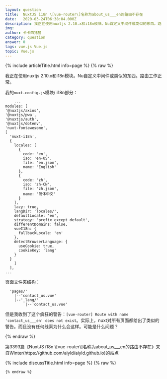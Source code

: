 ```yaml
---
layout: question
title:  NuxtJS i18n \[vue-router\]名称为about_us___en的路由不存在
date:   2020-03-24T06:38:04.000Z
description: 我正在使用nuxtjs 2.10.x和i18n模块。Nu自定义中间件或类似的东西。路由工作正常。我的nuxt.config.js模块/ i18n部分：...
img: 
author: 卡卡西猪猪
category: question
answer: 0
tags: vue.js Vue.js
topic: Vue.js
---
```

<div class="article-root">
  <div class="article">
    {% include articleTitle.html info=page %}
    {% raw %}
    <div class="article-content"><p><font style="vertical-align: inherit;"><font style="vertical-align: inherit;">我正在使用nuxtjs 2.10.x和i18n模块。</font><font style="vertical-align: inherit;">Nu自定义中间件或类似的东西。</font><font style="vertical-align: inherit;">路由工作正常。</font></font></p>

<p><font style="vertical-align: inherit;"><font style="vertical-align: inherit;">我的</font></font><code>nuxt.config.js</code><font style="vertical-align: inherit;"><font style="vertical-align: inherit;">模块/ i18n部分：</font></font></p>

<pre><code>    ...<font></font>
modules: [<font></font>
'@nuxtjs/axios',<font></font>
'@nuxtjs/pwa',<font></font>
'@nuxtjs/auth',<font></font>
'@nuxtjs/dotenv',<font></font>
'nuxt-fontawesome',<font></font>
[<font></font>
  'nuxt-i18n',<font></font>
  {<font></font>
    locales: [<font></font>
      {<font></font>
        code: 'en',<font></font>
        iso: 'en-US',<font></font>
        file: 'en.json',<font></font>
        name: 'English'<font></font>
      },<font></font>
      {<font></font>
        code: 'zh',<font></font>
        iso: 'zh-CN',<font></font>
        file: 'zh.json',<font></font>
        name: '简体中文'<font></font>
      }<font></font>
    ],<font></font>
    lazy: true,<font></font>
    langDir: 'locales/',<font></font>
    defaultLocale: 'en',<font></font>
    strategy: 'prefix_except_default',<font></font>
    differentDomains: false,<font></font>
    vueI18n: {<font></font>
      fallbackLocale: 'en'<font></font>
    },<font></font>
    detectBrowserLanguage: {<font></font>
      useCookie: true,<font></font>
      cookieKey: 'lang'<font></font>
    }<font></font>
  }<font></font>
    ]<font></font>
  ],<font></font>
...<font></font>
</code></pre>

<p><font style="vertical-align: inherit;"><font style="vertical-align: inherit;">页面文件夹结构：</font></font></p>

<pre><code>  'pages/'<font></font>
    |--'contact_us.vue'<font></font>
    |--'_lang/'<font></font>
         |--'contact_us.vue'<font></font>
</code></pre>

<p><font style="vertical-align: inherit;"><font style="vertical-align: inherit;">但是我收到了这个疯狂的警告：</font></font><code>[vue-router] Route with name 'contact_us___en' does not exist</code><font style="vertical-align: inherit;"><font style="vertical-align: inherit;">。</font><font style="vertical-align: inherit;">实际上，nuxt对所有页面都给出了类似的警告。</font><font style="vertical-align: inherit;">而且没有任何线索为什么会这样。</font><font style="vertical-align: inherit;">可能是什么问题？</font></font></p></div>
    {% endraw %}
  </div>
  <p class="winter_mark">第3393篇《NuxtJS i18n \[vue-router\]名称为about_us___en的路由不存在》来自Winter(https://github.com/aiyld/aiyld.github.io)的站点</p>
  <div class="discuss-wrapper">
    {% include discussTitle.html info=page %}
    {% raw %}
    
    {% endraw %}
  </div>
<div>
